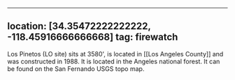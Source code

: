 
---
location: [34.35472222222222, -118.45916666666668]
tag: firewatch
---

Los Pinetos (LO site) sits at 3580', is located in [[Los Angeles County]] and was constructed in 1988. It is located in the Angeles national forest. It can be found on the San Fernando USGS topo map.
